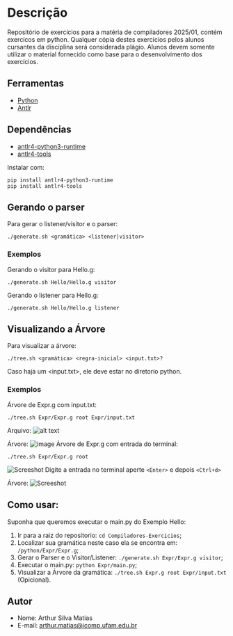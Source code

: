 # Descrição

Repositório de exercícios para a matéria de compiladores 2025/01, contém exercícos em python.
Qualquer cópia destes exercicios pelos alunos cursantes da disciplina será considerada plágio.
Alunos devem somente utilizar o material fornecido como base para o desenvolvimento dos exercícios.

## Ferramentas

- [Python](https://www.python.org/)
- [Antlr](https://www.antlr.org/)

## Dependências

- [antlr4-python3-runtime](https://pypi.org/project/antlr4-python3-runtime/)
- [antlr4-tools](https://github.com/antlr/antlr4-tools)

Instalar com:
```
pip install antlr4-python3-runtime
pip install antlr4-tools
```
## Gerando o parser

Para gerar o listener/visitor e o parser:

```
./generate.sh <gramática> <listener|visitor>
```

### Exemplos

Gerando o visitor para Hello.g:

```
./generate.sh Hello/Hello.g visitor
```

Gerando o listener para Hello.g:

```
./generate.sh Hello/Hello.g listener
```
## Visualizando a Árvore

Para visualizar a árvore:

```
./tree.sh <gramática> <regra-inicial> <input.txt>?
```
Caso haja um <input.txt>, ele deve estar no diretorio python.

### Exemplos

Árvore de Expr.g com input.txt:
```
./tree.sh Expr/Expr.g root Expr/input.txt
```
Arquivo:
![alt text](https://i.imgur.com/1ItsaZD.png)

Árvore:
![image](https://i.imgur.com/YYKUqPo.png)
Árvore de Expr.g com entrada do terminal:
```
./tree.sh Expr/Expr.g root
```
![Screeshot](https://i.imgur.com/yCKJy5H.png)
Digite a entrada no terminal aperte ```<Enter>``` e depois ```<Ctrl+d>```

Árvore:
![Screeshot](https://i.imgur.com/xCGXLnS.png)


## Como usar:

Suponha que queremos executar o main.py do Exemplo Hello:

1. Ir para a raiz do repositorio: ```cd Compiladores-Exercicios```;
2. Localizar sua gramática neste caso ela se encontra em: ```/python/Expr/Expr.g```;
3. Gerar o Parser e o Visitor/Listener: ```./generate.sh Expr/Expr.g visitor```;
4. Executar o main.py: ```python Expr/main.py```;
5. Visualizar a Árvore da gramática: ```./tree.sh Expr.g root Expr/input.txt``` (Opicional).




## Autor

- Nome: Arthur Silva Matias
- E-mail: arthur.matias@icomp.ufam.edu.br

